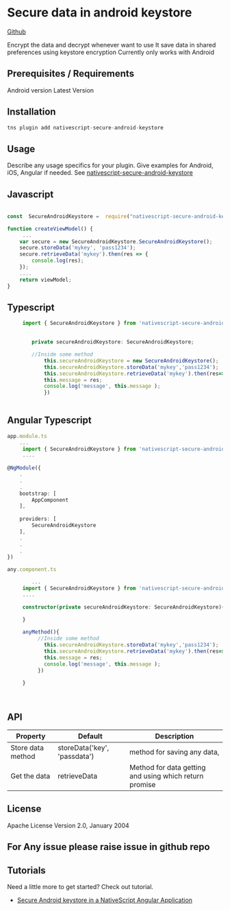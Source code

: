 # Secure data in android keystore 
 [Github](https://github.com/acharyaks90/nativescript-secure-android-keystore)

Encrypt the data and decrypt whenever want to use 
It save data in shared preferences using keystore encryption
Currently only works with Android 

## Prerequisites / Requirements
Android version Latest Version

## Installation

```javascript
tns plugin add nativescript-secure-android-keystore
```

## Usage 

Describe any usage specifics for your plugin. Give examples for Android, iOS, Angular if needed. See [nativescript-secure-android-keystore](https://www.npmjs.com/package/nativescript-secure-android-keystore)


## Javascript	
```javascript
        
const  SecureAndroidKeystore =  require("nativescript-secure-android-keystore");

function createViewModel() {
     ...
    var secure = new SecureAndroidKeystore.SecureAndroidKeystore();
    secure.storeData('mykey', 'pass1234');
    secure.retrieveData('mykey').then(res => {
        console.log(res);
    });
    ....
    return viewModel;
}


```
## Typescript 
```typescript
     import { SecureAndroidKeystore } from 'nativescript-secure-android-keystore';

        
        private secureAndroidKeystore: SecureAndroidKeystore;

        //Inside some method         
            this.secureAndroidKeystore = new SecureAndroidKeystore();
            this.secureAndroidKeystore.storeData('mykey','pass1234');
            this.secureAndroidKeystore.retrieveData('mykey').then(res=>{
            this.message = res;
            console.log('message', this.message );
            })
        
 ```

 ## Angular Typescript 
```typescript
app.module.ts
    ...
     import { SecureAndroidKeystore } from 'nativescript-secure-android-keystore';
     ....
     
@NgModule({
    .
    .
    .
    bootstrap: [
        AppComponent
    ],
  
    providers: [
        SecureAndroidKeystore
    ],
    .
    .
    .
})

any.component.ts

        ...
     import { SecureAndroidKeystore } from 'nativescript-secure-android-keystore';
     ....

     constructor(private secureAndroidKeystore: SecureAndroidKeystore){

     }
        
     anyMethod(){
          //Inside some method         
            this.secureAndroidKeystore.storeData('mykey','pass1234');
            this.secureAndroidKeystore.retrieveData('mykey').then(res=>{
            this.message = res;
            console.log('message', this.message );
          })

     }
       
        
 ```


## API
    
| Property | Default | Description |
| --- | --- | --- |
| Store data method | storeData('key', 'passdata') | method for saving any data,  |
| Get the data |retrieveData | Method for data getting and using which return promise |
    
## License

Apache License Version 2.0, January 2004

## For Any issue please raise issue in github repo 

## Tutorials

Need a little more to get started?  Check out tutorial.

* [Secure Android keystore in a NativeScript Angular Application](https://wordpress.com/post/anilkumarsuryavanshi.wordpress.com/353/)
